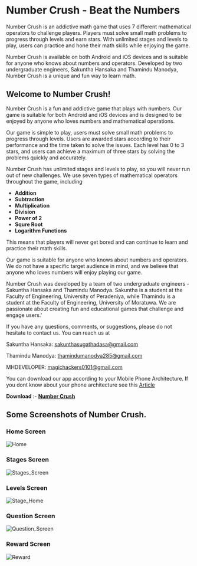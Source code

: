 # Number Crush - Beat the Numbers
Number Crush is an addictive math game that uses 7 different mathematical operators to challenge players. Players must solve small math problems to progress through levels and earn stars. With unlimited stages and levels to play, users can practice and hone their math skills while enjoying the game.

Number Crush is available on both Android and iOS devices and is suitable for anyone who knows about numbers and operators. Developed by two undergraduate engineers, Sakuntha Hansaka and Thamindu Manodya, Number Crush is a unique and fun way to learn math.

## Welcome to Number Crush!

Number Crush is a fun and addictive game that plays with numbers. Our game is suitable for both Android and iOS devices and is designed to be enjoyed by anyone who loves numbers and mathematical operations.

Our game is simple to play, users must solve small math problems to progress through levels. Users are awarded stars according to their performance and the time taken to solve the issues. Each level has 0 to 3 stars, and users can achieve a maximum of three stars by solving the problems quickly and accurately.

Number Crush has unlimited stages and levels to play, so you will never run out of new challenges. We use seven types of mathematical operators throughout the game, including

- **Addition**
- **Subtraction**
- **Multiplication**
- **Division**
- **Power of 2**
- **Squre Root**
- **Logarithm Functions**

 This means that players will never get bored and can continue to learn and practice their math skills.

 Our game is suitable for anyone who knows about numbers and operators. We do not have a specific target audience in mind, and we believe that anyone who loves numbers will enjoy playing our game.

 Number Crush was developed by a team of two undergraduate engineers - Sakuntha Hansaka and Thamindu Manodya. Sakuntha is a student at the Faculty of Engineering, University of Peradeniya, while Thamindu is a student at the Faculty of Engineering, University of Moratuwa. We are passionate about creating fun and educational games that challenge and engage users.'

 If you have any questions, comments, or suggestions, please do not hesitate to contact us. You can reach us at

 Sakuntha Hansaka: sakunthasugathadasa@gmail.com

 Thamindu Manodya: thamindumanodya285@gmail.com

 MHDEVELOPER: magichackers0101@gmail.com
 
 You can download our app according to your Mobile Phone Architecture. If you dont know about your phone architecture see this [Article](https://www.howtogeek.com/339665/how-to-find-your-android-devices-info-for-correct-apk-downloads/)

 **Download** :- [**Number Crush**](https://github.com/SakunthaMV/number_crush/release/latest)

 ## Some Screenshots of Number Crush.

 ### Home Screen

 ![Home](https://user-images.githubusercontent.com/104773152/226888837-fc0d7e16-d823-4663-94eb-804e0178076b.gif)

 ### Stages Screen

 ![Stages_Screen](https://user-images.githubusercontent.com/104773152/226889238-cc95f010-0d3f-4f46-9680-a58606769e4a.png)

 ### Levels Screen

![Stage_Home](https://user-images.githubusercontent.com/104773152/226890940-06d2aea5-5ff8-4103-ac4f-75481d7ea216.gif)

### Question Screen

![Question_Screen](https://user-images.githubusercontent.com/104773152/226892063-a88a0b7f-96d4-4b02-bfe7-13bc71554c41.gif)

### Reward Screen

![Reward](https://user-images.githubusercontent.com/104773152/226892824-2a0b785f-63d3-4941-817a-923d07cfec72.gif)
